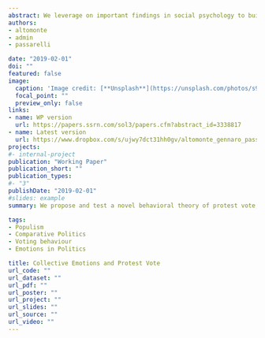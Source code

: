 ```yaml
---
abstract: We leverage on important findings in social psychology to build a behavioral theory of protest vote. An individual develops a feeling of resentment if she loses income over time while richer people do not, or if she does not gain as others do, i.e. when her relative deprivation increases. In line with the Intergroup Emotions Theory, this feeling is amplified if the individual identifies with a community experiencing the same feeling. Such a negative collective emotion, which we define as aggrievement, fuels the desire to take revenge against traditional parties and the richer elite, a common trait of populist rhetoric. The theory predicts higher support for the protest party when individuals identify more strongly with their local community and when a higher share of community members are aggrieved. We test this theory using longitudinal data on British households and exploiting the emergence of the UK Independence Party (UKIP) in Great Britain in the 2010 and 2015 national elections. Empirical findings robustly support theoretical predictions. The psychological mechanism postulated by our theory survives the controls for alternative non-behavioral mechanisms (e.g. information sharing or political activism in local communities).
authors:
- altomonte
- admin
- passarelli

date: "2019-02-01"
doi: ""
featured: false
image:
  caption: 'Image credit: [**Unsplash**](https://unsplash.com/photos/s9CC2SKySJM)'
  focal_point: ""
  preview_only: false
links:
- name: WP version
  url: https://papers.ssrn.com/sol3/papers.cfm?abstract_id=3338817
- name: Latest version
  url: https://www.dropbox.com/s/ujwy7dct31hh0gv/altomonte_gennaro_passarelli.pdf?dl=0
projects:
#- internal-project
publication: "Working Paper"
publication_short: ""
publication_types:
#- "3"
publishDate: "2019-02-01"
#slides: example
summary: We propose and test a novel behavioral theory of protest vote, that combines insights from social psychology to understand the role of collective emotions in generating protest. 

tags: 
- Populism 
- Comparative Politics
- Voting behaviour
- Emotions in Politics

title: Collective Emotions and Protest Vote
url_code: ""
url_dataset: ""
url_pdf: ""
url_poster: ""
url_project: ""
url_slides: ""
url_source: ""
url_video: ""
---
```


